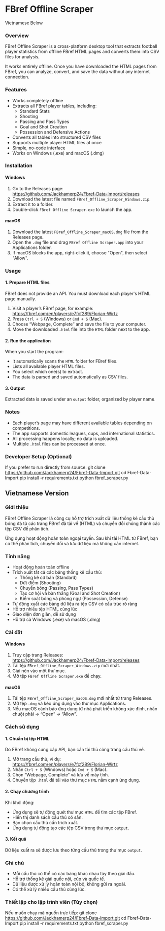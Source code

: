 # FBref Offline Scraper

Vietnamese Below

### Overview
FBref Offline Scraper is a cross-platform desktop tool that extracts football player statistics from offline FBref HTML pages and converts them into CSV files for analysis.

It works entirely offline. Once you have downloaded the HTML pages from FBref, you can analyze, convert, and save the data without any internet connection.

### Features
- Works completely offline  
- Extracts all FBref player tables, including:
  - Standard Stats
  - Shooting
  - Passing and Pass Types
  - Goal and Shot Creation
  - Possession and Defensive Actions  
- Converts all tables into structured CSV files  
- Supports multiple player HTML files at once  
- Simple, no-code interface  
- Works on Windows (.exe) and macOS (.dmg)

### Installation

#### Windows
1. Go to the Releases page:  
   https://github.com/Jackhamerp24/Fbref-Data-Import/releases
2. Download the latest file named `FBref_Offline_Scraper_Windows.zip`.
3. Extract it to a folder.
4. Double-click `FBref Offline Scraper.exe` to launch the app.

#### macOS
1. Download the latest `FBref_Offline_Scraper_macOS.dmg` file from the Releases page.  
2. Open the `.dmg` file and drag `FBref Offline Scraper.app` into your Applications folder.  
3. If macOS blocks the app, right-click it, choose "Open", then select "Allow".

### Usage

#### 1. Prepare HTML files
FBref does not provide an API. You must download each player's HTML page manually.

1. Visit a player’s FBref page, for example:  
   https://fbref.com/en/players/e7fcf289/Florian-Wirtz
2. Press `Ctrl + S` (Windows) or `Cmd + S` (Mac).  
3. Choose “Webpage, Complete” and save the file to your computer.  
4. Move the downloaded `.html` file into the `HTML` folder next to the app.

#### 2. Run the application
When you start the program:
- It automatically scans the `HTML` folder for FBref files.
- Lists all available player HTML files.
- You select which one(s) to extract.
- The data is parsed and saved automatically as CSV files.

#### 3. Output
Extracted data is saved under an `output` folder, organized by player name.

### Notes
- Each player’s page may have different available tables depending on competitions.
- The app supports domestic leagues, cups, and international statistics.
- All processing happens locally; no data is uploaded.
- Multiple `.html` files can be processed at once.

### Developer Setup (Optional)
If you prefer to run directly from source:
git clone https://github.com/Jackhamerp24/Fbref-Data-Import.git
cd Fbref-Data-Import
pip install -r requirements.txt
python fbref_scraper.py

## Vietnamese Version

### Giới thiệu
FBref Offline Scraper là công cụ hỗ trợ trích xuất dữ liệu thống kê cầu thủ bóng đá từ các trang FBref đã tải về (HTML) và chuyển đổi chúng thành các tệp CSV để phân tích.

Ứng dụng hoạt động hoàn toàn ngoại tuyến. Sau khi tải HTML từ FBref, bạn có thể phân tích, chuyển đổi và lưu dữ liệu mà không cần internet.

### Tính năng
- Hoạt động hoàn toàn offline  
- Trích xuất tất cả các bảng thống kê cầu thủ:
  - Thống kê cơ bản (Standard)
  - Dứt điểm (Shooting)
  - Chuyền bóng (Passing, Pass Types)
  - Tạo cơ hội và bàn thắng (Goal and Shot Creation)
  - Kiểm soát bóng và phòng ngự (Possession, Defense)  
- Tự động xuất các bảng dữ liệu ra tệp CSV có cấu trúc rõ ràng  
- Hỗ trợ nhiều tệp HTML cùng lúc  
- Giao diện đơn giản, dễ sử dụng  
- Hỗ trợ cả Windows (.exe) và macOS (.dmg)

### Cài đặt

#### Windows
1. Truy cập trang Releases:  
   https://github.com/Jackhamerp24/Fbref-Data-Import/releases
2. Tải tệp `FBref_Offline_Scraper_Windows.zip` mới nhất.  
3. Giải nén vào một thư mục.  
4. Mở tệp `FBref Offline Scraper.exe` để chạy.

#### macOS
1. Tải tệp `FBref_Offline_Scraper_macOS.dmg` mới nhất từ trang Releases.  
2. Mở tệp `.dmg` và kéo ứng dụng vào thư mục Applications.  
3. Nếu macOS cảnh báo ứng dụng từ nhà phát triển không xác định, nhấn chuột phải → “Open” → “Allow”.

### Cách sử dụng

#### 1. Chuẩn bị tệp HTML
Do FBref không cung cấp API, bạn cần tải thủ công trang cầu thủ về.

1. Mở trang cầu thủ, ví dụ:  
   https://fbref.com/en/players/e7fcf289/Florian-Wirtz
2. Nhấn `Ctrl + S` (Windows) hoặc `Cmd + S` (Mac).  
3. Chọn “Webpage, Complete” và lưu về máy tính.  
4. Chuyển tệp `.html` đã tải vào thư mục `HTML` nằm cạnh ứng dụng.
#### 2. Chạy chương trình
Khi khởi động:
- Ứng dụng sẽ tự động quét thư mục `HTML` để tìm các tệp FBref.
- Hiển thị danh sách cầu thủ có sẵn.
- Bạn chọn cầu thủ cần trích xuất.
- Ứng dụng tự động tạo các tệp CSV trong thư mục `output`.

#### 3. Kết quả
Dữ liệu xuất ra sẽ được lưu theo từng cầu thủ trong thư mục `output`.
### Ghi chú
- Mỗi cầu thủ có thể có các bảng khác nhau tùy theo giải đấu.
- Hỗ trợ thống kê giải quốc nội, cúp và quốc tế.
- Dữ liệu được xử lý hoàn toàn nội bộ, không gửi ra ngoài.
- Có thể xử lý nhiều cầu thủ cùng lúc.

### Thiết lập cho lập trình viên (Tùy chọn)
Nếu muốn chạy mã nguồn trực tiếp:
git clone https://github.com/Jackhamerp24/Fbref-Data-Import.git
cd Fbref-Data-Import
pip install -r requirements.txt
python fbref_scraper.py
